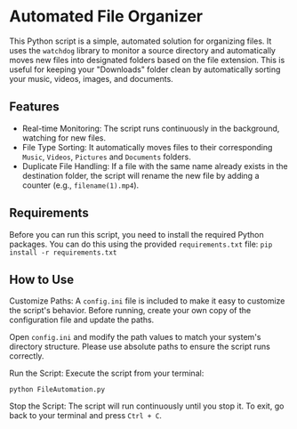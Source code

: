 # Automated File Organizer
This Python script is a simple, automated solution for organizing files. It uses the `watchdog` library to monitor a source directory and automatically moves new files into designated folders based on the file extension. This is useful for keeping your "Downloads" folder clean by automatically sorting your music, videos, images, and documents. 

## Features
* Real-time Monitoring: The script runs continuously in the background, watching for new files.
* File Type Sorting: It automatically moves files to their corresponding `Music`, `Videos`, `Pictures` and `Documents` folders.
* Duplicate File Handling: If a file with the same name already exists in the destination folder, the script will rename the new file by adding a counter (e.g., `filename(1).mp4`).

## Requirements
Before you can run this script, you need to install the required Python packages. You can do this using the provided `requirements.txt` file: `pip install -r requirements.txt`

## How to Use
Customize Paths: A `config.ini` file is included to make it easy to customize the script's behavior. Before running, create your own copy of the configuration file and update the paths.

Open `config.ini` and modify the path values to match your system's directory structure. Please use absolute paths to ensure the script runs correctly.


Run the Script: Execute the script from your terminal:

`python FileAutomation.py`


Stop the Script: The script will run continuously until you stop it. To exit, go back to your terminal and press `Ctrl + C`.
